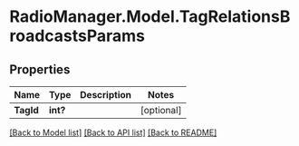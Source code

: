 # RadioManager.Model.TagRelationsBroadcastsParams
## Properties

Name | Type | Description | Notes
------------ | ------------- | ------------- | -------------
**TagId** | **int?** |  | [optional] 

[[Back to Model list]](../README.md#documentation-for-models) [[Back to API list]](../README.md#documentation-for-api-endpoints) [[Back to README]](../README.md)

